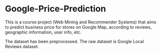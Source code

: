 # Google-Price-Prediction

This is a course project (Web Mining and Recommender Systems) that aims to predict business price for stores on Google Map, according to reviews, geographic information, user info, etc. 

The dataset has been preprocessed. The raw dataset is Google Local Reviews dataset.
